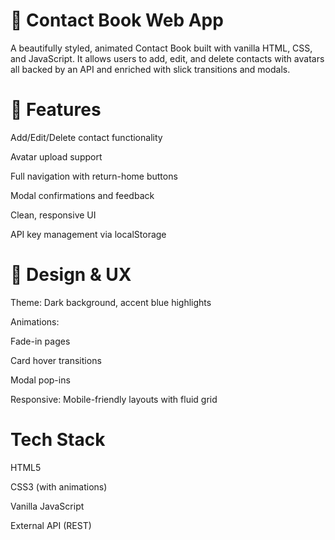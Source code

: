 # 📘 Contact Book Web App
A beautifully styled, animated Contact Book built with vanilla HTML, CSS, and JavaScript. It allows users to add, edit, and delete contacts with avatars all backed by an API and enriched with slick transitions and modals.

# 🚀 Features
 Add/Edit/Delete contact functionality

 Avatar upload support

 Full navigation with return-home buttons

 Modal confirmations and feedback 

 Clean, responsive UI 

 API key management via localStorage

# 🎨 Design & UX
Theme: Dark background, accent blue highlights

Animations:

Fade-in pages

Card hover transitions

Modal pop-ins

Responsive: Mobile-friendly layouts with fluid grid

# Tech Stack
HTML5

CSS3 (with animations)

Vanilla JavaScript

External API (REST)

